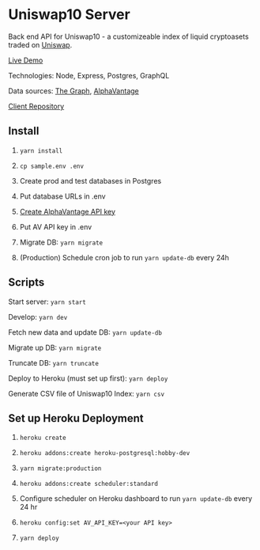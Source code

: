 # Uniswap10 Server

Back end API for Uniswap10 - a customizeable index of liquid cryptoasets traded on [Uniswap](https://uniswap.io).

[Live Demo](https://uniswap10.now.sh)

Technologies: Node, Express, Postgres, GraphQL

Data sources: [The Graph](https://thegraph.com), [AlphaVantage](https://www.alphavantage.co/)

[Client Repository](https://github.com/jgrizzled/uniswap10-client)

## Install

1. `yarn install`

2. `cp sample.env .env`

3. Create prod and test databases in Postgres

4. Put database URLs in .env

5. [Create AlphaVantage API key](https://www.alphavantage.co/support/#api-key)

6. Put AV API key in .env

7. Migrate DB: `yarn migrate`

8. (Production) Schedule cron job to run `yarn update-db` every 24h

## Scripts

Start server: `yarn start`

Develop: `yarn dev`

Fetch new data and update DB: `yarn update-db`

Migrate up DB: `yarn migrate`

Truncate DB: `yarn truncate`

Deploy to Heroku (must set up first): `yarn deploy`

Generate CSV file of Uniswap10 Index: `yarn csv`

## Set up Heroku Deployment

1. `heroku create`

2. `heroku addons:create heroku-postgresql:hobby-dev`

3. `yarn migrate:production`

4. `heroku addons:create scheduler:standard`

5. Configure scheduler on Heroku dashboard to run `yarn update-db` every 24 hr

6. `heroku config:set AV_API_KEY=<your API key>`

7. `yarn deploy`
